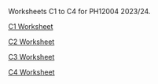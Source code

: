 Worksheets C1 to C4 for PH12004 2023/24. 

[C1 Worksheet](PH12004_C1/index.html)

[C2 Worksheet](PH12004_C2/index.html)

[C3 Worksheet](PH12004_C3/index.html)

[C4 Worksheet](PH12004_C4/index.html)
